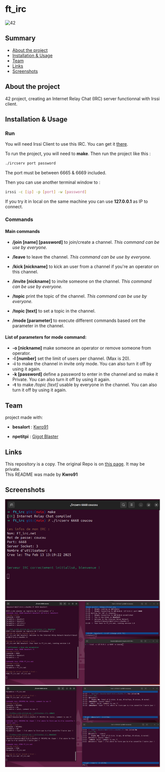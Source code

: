 # ft_irc

![42](https://img.shields.io/static/v1?label=&labelColor=000000e&logo=42&message=project&color=000000&style=flate)


## Summary
- [About the project](#about-the-project)
- [Installation & Usage](#installation--usage)
- [Team](#team)
- [Links](#links)
- [Screenshots](#screenshots)


## About the project

42 project, creating an Internet Relay Chat (IRC) server functionnal with Irssi client.

## Installation & Usage

### Run
You will need Irssi Client to use this IRC.
You can get it [there](https://irssi.org/download/).

To run the project, you will need to **make**. Then run the project like this :
```bash
./ircserv port password
```

The port must be between 6665 & 6669 included.

Then you can use another terminal window to :
```bash
irssi -c [ip] -p [port] -w [password]
```
If you try it in local on the same machine you can use **127.0.0.1** as IP to connect.

### Commands

#### Main commands
- **/join [name] [password]** to join/create a channel. *This command can be use by everyone.*

- **/leave** to leave the channel. *This command can be use by everyone.*

- **/kick [nickname]** to kick an user from a channel if you're an operator on this channel.

- **/invite [nickname]** to invite someone on the channel. *This command can be use by everyone.*

- **/topic** print the topic of the channel. *This command can be use by everyone.*

- **/topic [text]** to set a topic in the channel.

- **/mode [parameter]** to execute different commands based ont the parameter in the channel.

#### List of parameters for **mode** command:

- **-o [nickname]** make someone an operator or remove someone from operator.
- **-l [number]** set the limit of users per channel. (Max is 20).
- **-i** to make the channel in invite only mode. You can also turn it off by using it again.
- **-k [password]** define a password to enter in the channel and so make it Private. You can also turn it off by using it again.
- **-t** to make */topic [text]* usable by everyone in the channel. You can also turn it off by using it again.

## Team

project made with:

- **besalort**  : [Kwro91](https://github.com/Kwro91)

- **npetitpi** : [Gigot Blaster](https://github.com/GigotBlaster)


## Links

This repository is a copy. The original Repo is on [this page](https://github.com/GigotBlaster/IRC-git-/). It may be private.
<br>
This README was made by **Kwro91**


## Screenshots
<img width="684" alt="Run" src="Imgs/1Run.png">
<img width="684" alt="Run" src="Imgs/2Connect.png">
<img width="684" alt="Run" src="Imgs/3Use.png">
